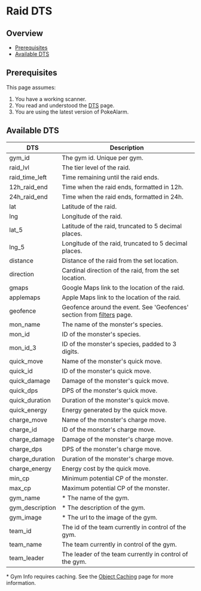 # Raid DTS

## Overview

* [Prerequisites](#prerequisites)
* [Available DTS](#available-dts)

## Prerequisites

This page assumes:

1. You have a working scanner.
2. You read and understood the [DTS](dynamic-text-substitution) page.
3. You are using the latest version of PokeAlarm.

## Available DTS

| DTS              | Description                                             |
|----------------- |-------------------------------------------------------- |
| gym_id           | The gym id. Unique per gym.                             |
| raid_lvl         | The tier level of the raid.                             |
| raid_time_left   | Time remaining until the raid ends.                     |
| 12h_raid_end     | Time when the raid ends, formatted in 12h.              |
| 24h_raid_end     | Time when the raid ends, formatted in 24h.              |
| lat              | Latitude of the raid.                                   |
| lng              | Longitude of the raid.                                  |
| lat_5            | Latitude of the raid, truncated to 5 decimal places.    |
| lng_5            | Longitude of the raid, truncated to 5 decimal places.   |
| distance         | Distance of the raid from the set location.             |
| direction        | Cardinal direction of the raid, from the set location.  |
| gmaps            | Google Maps link to the location of the raid.           |
| applemaps        | Apple Maps link to the location of the raid.            |
| geofence         | Geofence around the event. See 'Geofences' section from [filters](filters-overview#geofence) page.|
| mon_name         | The name of the monster's species.                      |
| mon_id           | ID of the monster's species.                            |
| mon_id_3         | ID of the monster's species, padded to 3 digits.        |
| quick_move       | Name of the monster's quick move.                       |                
| quick_id         | ID of the monster's quick move.                         |
| quick_damage     | Damage of the monster's quick move.                     |
| quick_dps        | DPS of the monster's quick move.                        |
| quick_duration   | Duration of the monster's quick move.                   |
| quick_energy     | Energy generated by the quick move.                     |
| charge_move      | Name of the monster's charge move.                      |
| charge_id        | ID of the monster's charge move.                        |
| charge_damage    | Damage of the monster's charge move.                    |
| charge_dps       | DPS of the monster's charge move.                       |
| charge_duration  | Duration of the monster's charge move.                  |
| charge_energy    | Energy cost by the quick move.                          |
| min_cp           | Minimum potential CP of the monster.                    |
| max_cp           | Maximum potential CP of the monster.                    |
| gym_name         | * The name of the gym.                                  |
| gym_description  | * The description of the gym.                           |
| gym_image        | * The url to the image of the gym.                      |
| team_id          | The id of the team currently in control of the gym.     |
| team_name        | The team currently in control of the gym.               |
| team_leader      | The leader of the team currently in control of the gym. |

\* Gym Info requires caching. See the
[Object Caching](object-caching) page for more information.
